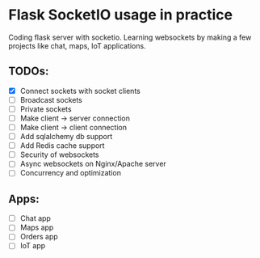 # Flask SocketIO usage in practice

Coding flask server with socketio.
Learning websockets by making a few projects like chat, maps, IoT applications.


## TODOs:

+ [x] Connect sockets with socket clients
+ [ ] Broadcast sockets
+ [ ] Private sockets
+ [ ] Make client -> server connection
+ [ ] Make client -> client connection
+ [ ] Add sqlalchemy db support
+ [ ] Add Redis cache support
+ [ ] Security of websockets
+ [ ] Async websockets on Nginx/Apache server
+ [ ]	Concurrency and optimization

## Apps:

+ [ ] Chat app
+ [ ] Maps app
+ [ ] Orders app
+ [ ] IoT app